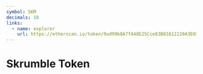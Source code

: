 ```yaml
---
symbol: SKM
decimals: 18
links:
  - name: explorer
    url: https://etherscan.io/token/0xd99b8A7fA48E25Cce83B81812220A3E03Bf64e5f
---
```


# Skrumble Token
